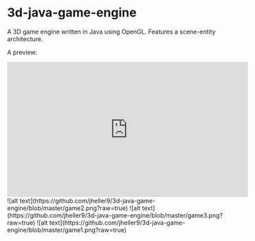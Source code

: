 # 3d-java-game-engine
A 3D game engine written in Java using OpenGL. Features a scene-entity architecture.

A preview:

<iframe width="560" height="315" src="https://www.youtube.com/embed/A_Caiwy9vuM" title="YouTube video player" frameborder="0" allow="accelerometer; autoplay; clipboard-write; encrypted-media; gyroscope; picture-in-picture; web-share" allowfullscreen></iframe>
![alt text](https://github.com/jheller9/3d-java-game-engine/blob/master/game2.png?raw=true)
![alt text](https://github.com/jheller9/3d-java-game-engine/blob/master/game3.png?raw=true)
![alt text](https://github.com/jheller9/3d-java-game-engine/blob/master/game1.png?raw=true)
